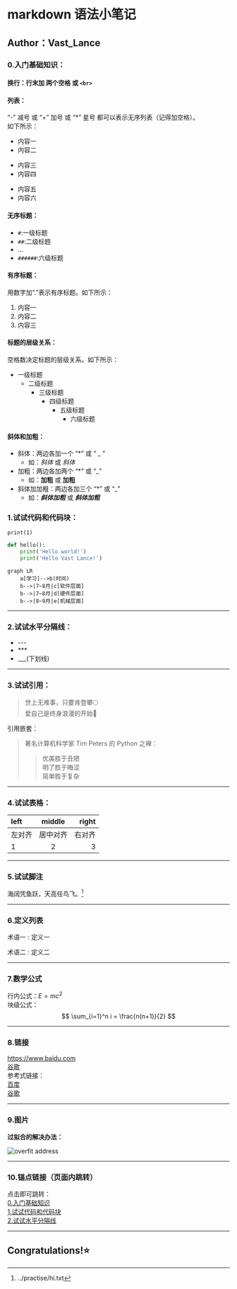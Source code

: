 # markdown 语法小笔记

## Author：Vast_Lance

### 0.入门基础知识：

#### 换行：行末加 两个空格 或 `<br>`

#### 列表：
“-” 减号 或 “+” 加号 或 “*” 星号 都可以表示无序列表（记得加空格）。  
如下所示：
- 内容一 
- 内容二
+ 内容三
+ 内容四
* 内容五
* 内容六

#### 无序标题：
- `#`:一级标题
- `##`:二级标题
- ...
- `######`:六级标题

#### 有序标题：
用数字加“.”表示有序标题。如下所示：
1. 内容一
2. 内容二
3. 内容三

#### 标题的层级关系：
空格数决定标题的层级关系。如下所示：
- 一级标题
    - 二级标题
        - 三级标题
            - 四级标题
                - 五级标题
                    - 六级标题

#### 斜体和加粗：
- 斜体：两边各加一个 “*” 或 “ _ ”
  - 如：*斜体* 或 _斜体_ 
- 加粗：两边各加两个 “*” 或 “_”
  - 如：**加粗** 或 __加粗__ 
- 斜体加加粗：两边各加三个 “*” 或 “_”
  - 如：***斜体加粗*** 或 ___斜体加粗___ 

### 1.试试代码和代码块：  
`print(1)`

```python
def hello():
    print('Hello world!')
    print('Hello Vast Lance!')
```
```mermaid
graph LR
    a[学习]-->b(时间)
    b-->|7~8月|c[软件层面]
    b-->|7~8月|d[硬件层面]
    b-->|8~9月|e[机械层面]

```
___

### 2.试试水平分隔线：
- \---  
- \***
- \___(下划线)

***

### 3.试试引用：
> 世上无难事，只要肯登攀🌕  
> 爱自己是终身浪漫的开始🌹  

引用嵌套：
> 著名计算机科学家 Tim Peters 的 Python 之禅：
> > 优美胜于丑陋  
> > 明了胜于晦涩  
> > 简单胜于复杂  

---

### 4.试试表格：  
| left | middle |  right |  
|:-----|:------:|-------:|
| 左对齐  |  居中对齐  |    右对齐 |
| 1    |   2    |      3 |  

---

### 5.试试脚注
海阔凭鱼跃，天高任鸟飞。[^1]  

[^1]:../practise/hi.txt

---  

### 6.定义列表

术语一
: 定义一  

术语二
: 定义二  

---  

### 7.数学公式
行内公式：$E=mc^2$  
块级公式：
$$
\sum_{i=1}^n i = \frac{n(n+1)}{2}
$$

---  

### 8.链接
<https://www.baidu.com>  
[谷歌](https://www.google.com)  
参考式链接：  
[百度][1]  
[谷歌][2]  

[1]:https://www.baidu.com  
[2]:https://www.google.com  

---

### 9.图片
**过拟合的解决办法：**  

![overfit address](../practise/过拟合的解决办法.png)

---

### 10.锚点链接（页面内跳转）
点击即可跳转：  
[0.入门基础知识](#0入门基础知识)  
[1.试试代码和代码块](#1试试代码和代码块-)  
[2.试试水平分隔线](#2试试水平分隔线)

---

## Congratulations!⭐